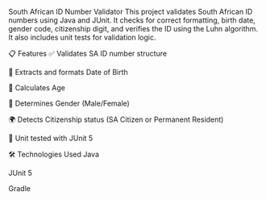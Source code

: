South African ID Number Validator
This project validates South African ID numbers using Java and JUnit. It checks for correct formatting, birth date, gender code, citizenship digit, and verifies the ID using the Luhn algorithm. It also includes unit tests for validation logic.

📋 Features
✅ Validates SA ID number structure

📅 Extracts and formats Date of Birth

🔢 Calculates Age

👤 Determines Gender (Male/Female)

🌍 Detects Citizenship status (SA Citizen or Permanent Resident)

🧪 Unit tested with JUnit 5

🛠 Technologies Used
Java

JUnit 5

Gradle
